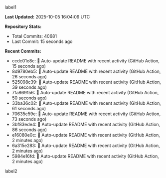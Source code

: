 
label1 
<!-- ACTIVITY_START -->
**Last Updated:** 2025-10-05 16:04:09 UTC

**Repository Stats:**
- Total Commits: 40681
- Last Commit: 15 seconds ago

**Recent Commits:**
- ccdc01e8c: 🤖 Auto-update README with recent activity (GitHub Action, 15 seconds ago)
- 8d9780eb5: 🤖 Auto-update README with recent activity (GitHub Action, 26 seconds ago)
- 525098c39: 🤖 Auto-update README with recent activity (GitHub Action, 39 seconds ago)
- 7fa869156: 🤖 Auto-update README with recent activity (GitHub Action, 50 seconds ago)
- 33ba36c02: 🤖 Auto-update README with recent activity (GitHub Action, 61 seconds ago)
- 70635c59e: 🤖 Auto-update README with recent activity (GitHub Action, 73 seconds ago)
- 3bf83ede4: 🤖 Auto-update README with recent activity (GitHub Action, 86 seconds ago)
- e16080e0c: 🤖 Auto-update README with recent activity (GitHub Action, 2 minutes ago)
- 6a315e283: 🤖 Auto-update README with recent activity (GitHub Action, 2 minutes ago)
- 5984e16fd: 🤖 Auto-update README with recent activity (GitHub Action, 2 minutes ago)
<!-- ACTIVITY_END -->

label2
